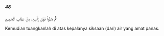##### 48

<span class="ayah">ثُمَّ صُبُّوا۟ فَوْقَ رَأْسِهِۦ مِنْ عَذَابِ ٱلْحَمِيمِ</span>

<span class="ayah_translation">Kemudian tuangkanlah di atas kepalanya siksaan (dari) air yang amat panas.</span>
